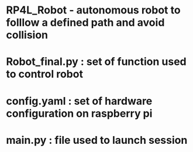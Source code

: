 # RP4L_Robot - autonomous robot to folllow a defined path and avoid collision

# Robot_final.py : set of function used to control robot
# config.yaml    : set of hardware configuration on raspberry pi
# main.py        : file used to launch session

